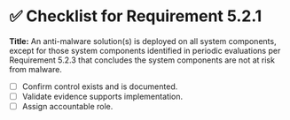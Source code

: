 # ✅ Checklist for Requirement 5.2.1

**Title:** An anti-malware solution(s) is deployed on all system components, except for those system components identified in periodic evaluations per Requirement 5.2.3 that concludes the system components are not at risk from malware.

- [ ] Confirm control exists and is documented.
- [ ] Validate evidence supports implementation.
- [ ] Assign accountable role.
